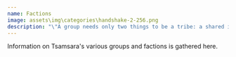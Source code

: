```yaml
---
name: Factions
image: assets\img\categories\handshake-2-256.png
description: "\"A group needs only two things to be a tribe: a shared interest and a way to communicate.\""
---
```


Information on Tsamsara's various groups and factions is gathered here.